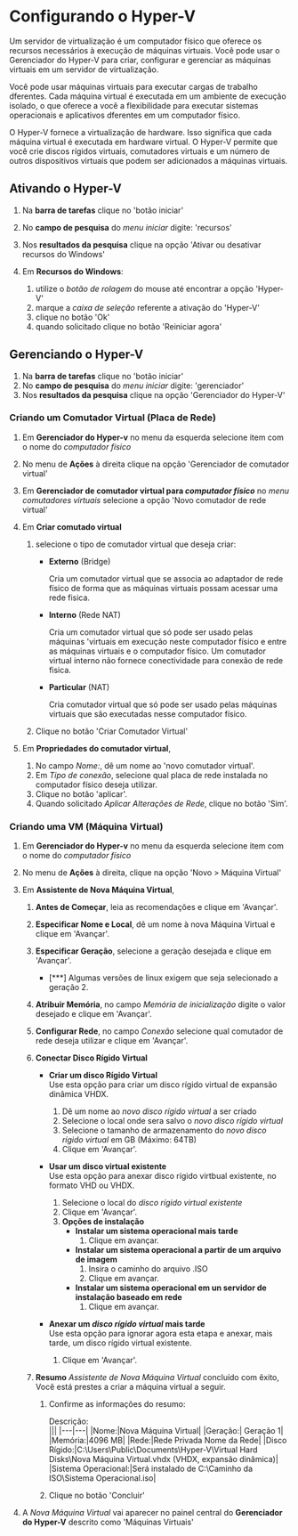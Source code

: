 # Configurando o Hyper-V

Um servidor de virtualização é um computador físico que oferece os recursos necessários à execução de máquinas virtuais. Você pode usar o Gerenciador do Hyper-V para criar, configurar e gerenciar as máquinas virtuais em um servidor de virtualização.

Você pode usar máquinas virtuais para executar cargas de trabalho dferentes. Cada máquina virtual é executada em um ambiente de execução isolado, o que oferece a você a flexibilidade para executar sistemas operacionais e aplicativos dferentes em um computador físico.

O Hyper-V fornece a virtualização de hardware. Isso significa que cada máquina virtual é executada em hardware virtual. O Hyper-V permite que você crie discos rígidos virtuais, comutadores virtuais e um número de outros dispositivos virtuais que podem ser adicionados a máquinas virtuais.

## Ativando o Hyper-V

1. Na **barra de tarefas** clique no 'botão iniciar'
1. No **campo de pesquisa** do _menu iniciar_ digite: 'recursos'
1. Nos **resultados da pesquisa** clique na opção 'Ativar ou desativar recursos do Windows'
1. Em **Recursos do Windows**:

   1. utilize o _botão de rolagem_ do mouse até encontrar a opção 'Hyper-V'
   1. marque a _caixa de seleção_ referente a ativação do 'Hyper-V'
   1. clique no botão 'Ok'
   1. quando solicitado clique no botão 'Reiniciar agora'

## Gerenciando o Hyper-V

1. Na **barra de tarefas** clique no 'botão iniciar'
1. No **campo de pesquisa** do _menu iniciar_ digite: 'gerenciador'
1. Nos **resultados da pesquisa** clique na opção 'Gerenciador do Hyper-V'

### Criando um Comutador Virtual (Placa de Rede)

1. Em **Gerenciador do Hyper-v** no menu da esquerda selecione item com o nome do _computador físico_
1. No menu de **Ações** à direita clique na opção 'Gerenciador de comutador virtual'
1. Em **Gerenciador de comutador virtual para _computador físico_** no _menu comutadores virtuais_ selecione a opção 'Novo comutador de rede virtual'
1. Em **Criar comutado virtual**

   1. selecione o tipo de comutador virtual que deseja criar:

      - **Externo** (Bridge)

        Cria um comutador virtual que se associa ao adaptador de rede físico de forma que as máquinas virtuais possam acessar uma rede fisica.

      - **Interno** (Rede NAT)

        Cria um comutador virtual que só pode ser usado pelas máquinas 'virtuais em execução neste computador físico e entre as máquinas virtuais e o computador físico. Um comutador virtual interno não fornece conectividade para conexão de rede fisica.

      - **Particular** (NAT)

        Cria comutador virtual que só pode ser usado pelas máquinas virtuais que são executadas nesse computador físico.

   1. Clique no botão 'Criar Comutador Virtual'

1. Em **Propriedades do comutador virtual**,

   1. No campo _Nome:_, dê um nome ao 'novo comutador virtual'.
   1. Em _Tipo de conexão_, selecione qual placa de rede instalada no computador físico deseja utilizar.
   1. Clique no botão 'aplicar'.
   1. Quando solicitado _Aplicar Alterações de Rede_, clique no botão 'Sim'.

### Criando uma VM (Máquina Virtual)

1. Em **Gerenciador do Hyper-v** no menu da esquerda selecione item com o nome do _computador físico_
1. No menu de **Ações** à direita, clique na opção 'Novo > Máquina Virtual'
1. Em **Assistente de Nova Máquina Virtual**,

   1. **Antes de Começar**, leia as recomendações e clique em 'Avançar'.
   1. **Especificar Nome e Local**, dê um nome à nova Máquina Virtual e clique em 'Avançar'.
   1. **Especificar Geração**, selecione a geração desejada e clique em 'Avançar'.

      - [***] Algumas versões de linux exigem que seja selecionado a geração 2.

   1. **Atribuir Memória**, no campo _Memória de inicialização_ digite o valor desejado e clique em 'Avançar'.
   1. **Configurar Rede**, no campo _Conexão_ selecione qual comutador de rede deseja utilizar e clique em 'Avançar'.
   1. **Conectar Disco Rígido Virtual**

      - **Criar um disco Rígido Virtual**  
        Use esta opção para criar um disco rígido virtual de expansão dinâmica VHDX.

        1. Dê um nome ao _novo disco rígido virtual_ a ser criado
        1. Selecione o local onde sera salvo o _novo disco rígido virtual_
        1. Selecione o tamanho de armazenamento do _novo disco rígido virtual_ em GB (Máximo: 64TB)
        1. Clique em 'Avançar'.

      - **Usar um disco virtual existente**  
        Use esta opção para anexar disco rígido virtbual existente, no formato VHD ou VHDX.

        1. Selecione o local do _disco rígido virtual existente_
        1. Clique em 'Avançar'.
        1. **Opções de instalação**
           - **Instalar um sistema operacional mais tarde**
             1. Clique em avançar.
           - **Instalar um sistema operacional a partir de um arquivo de imagem**
             1. Insira o caminho do arquivo .ISO
             1. Clique em avançar.
           - **Instalar um sistema operacional em un servidor de instalação baseado em rede**
             1. Clique em avançar.

      - **Anexar um _disco rígido virtual_ mais tarde**  
        Use esta opção para ignorar agora esta etapa e anexar, mais tarde, um disco rígido virtual existente.

        1. Clique em 'Avançar'.

   1. **Resumo**
      _Assistente de Nova Máquina Virtual_ concluído com êxito, Você está prestes a criar a máquina virtual a seguir.

      1. Confirme as informações do resumo:

         Descrição:  
          |||
         |---|---|
         |Nome:|Nova Máquina Virtual|
         |Geração:| Geração 1|
         |Memória:|4096 MB|
         |Rede:|Rede Privada Nome da Rede|
         |Disco Rígido:|C:\Users\Public\Documents\Hyper-V\Virtual Hard Disks\Nova Máquina Virtual.vhdx (VHDX, expansão dinâmica)|
         |Sistema Operacional:|Será instalado de C:\Caminho da ISO\Sistema Operacional.iso|

      1. Clique no botão 'Concluir'

1. A _Nova Máquina Virtual_ vai aparecer no painel central do **Gerenciador do Hyper-V** descrito como 'Máquinas Virtuais'
